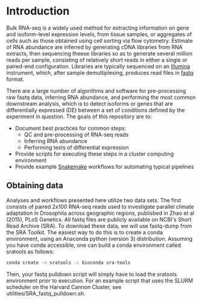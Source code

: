# Introduction
Bulk RNA-seq is a widely used method for extracting information on gene and isoform-level expression levels, from tissue samples, or aggregates of cells such as those obtained using cell sorting via flow cytometry. Estimate of RNA abundance are inferred by generating cDNA libraries from RNA extracts, then sequencing theese libraries so as to generate several million reads per sample, consisting of relatively short reads in either a single or paired-end configuration. Libraries are typically sequenced on an [Illumina](https://www.illumina.com/systems/sequencing-platforms.html) instrument, which, after sample demultiplexing, produces read files in [fastq](https://en.wikipedia.org/wiki/FASTQ_format) format. 

There are a large number of algorithms and software for pre-processing raw fastq data, inferring RNA abundance, and performing the most common downstream analysis, which is to detect isoforms or genes that are differentially expressed (DE) between a set of conditions defined by the experiment in question. The goals of this repository are to:
- Document best practices for common steps:
  - QC and pre-processing of RNA-seq reads
  - Inferring RNA abundance
  - Performing tests of differential expression
- Provide scripts for executing these steps in a cluster computing environment
- Provide example [Snakemake](https://snakemake.readthedocs.io/en/stable/)  workflows for automating typical pipelines 

## Obtaining data
Analyses and workflows presented here utilize two data sets. The first consists of paired 2x100 RNA-seq reads used to investigate parallel climate adaptation in Drosophila across geographic regions, publisbed in Zhao et al (2015), PLoS Genetics. All fastq files are publicly available on NCBI's Short Read Archive (SRA). To download these data, we will use fastq-dump from the SRA Toolkit. The easiest way to do this is to create a conda environment, using an Anaconda python (version 3) distribution. Assuming you have conda accessible, one can build a conda environment called sratools as follows:

```bash
conda create -n sratools -c bioconda sra-tools
```

Then, your fastq pulldown script will simply have to load the sratools environment prior to execution. For an example script that uses the SLURM scheduler on the Harvard Cannon Cluster, see utilities/SRA_fastq_pulldown.sh. 
